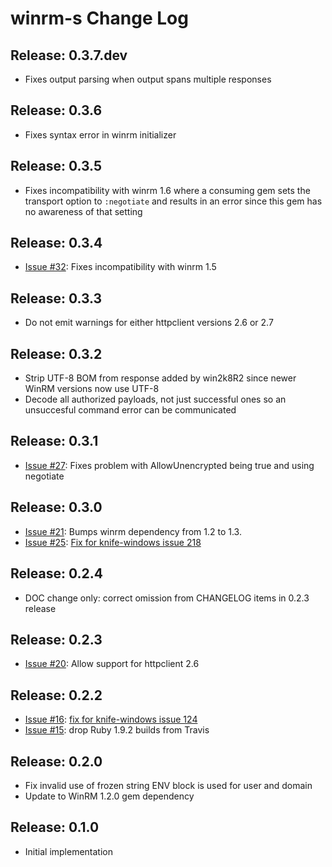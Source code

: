 # winrm-s  Change Log
Release: 0.3.7.dev
--------------
* Fixes output parsing when output spans multiple responses

Release: 0.3.6
--------------
* Fixes syntax error in winrm initializer

Release: 0.3.5
--------------
* Fixes incompatibility with winrm 1.6 where a consuming gem sets the transport option to `:negotiate` and results in an error since this gem has no awareness of that setting

Release: 0.3.4
--------------
* [Issue #32](https://github.com/chef/winrm-s/issues/32): Fixes incompatibility with winrm 1.5

Release: 0.3.3
--------------
* Do not emit warnings for either httpclient versions 2.6 or 2.7

Release: 0.3.2
--------------
* Strip UTF-8 BOM from response added by win2k8R2 since newer WinRM versions now use UTF-8
* Decode all authorized payloads, not just successful ones so an unsuccesful command error can be communicated

Release: 0.3.1
--------------
* [Issue #27](https://github.com/chef/winrm-s/pull/27): Fixes problem with AllowUnencrypted being true and using negotiate

Release: 0.3.0
--------------
* [Issue #21](https://github.com/chef/winrm-s/issues/21): Bumps winrm dependency from 1.2 to 1.3.
* [Issue #25](https://github.com/opscode/winrm-s/pull/25): [Fix for knife-windows issue 218](https://github.com/opscode/knife-windows/issues/218)

Release: 0.2.4
--------------
* DOC change only: correct omission from CHANGELOG items in 0.2.3 release

Release: 0.2.3
--------------
* [Issue #20](https://github.com/chef/winrm-s/pull/20): Allow support for httpclient 2.6

Release: 0.2.2
--------------
* [Issue #16](https://github.com/opscode/winrm-s/pull/16): [fix for knife-windows issue 124](https://github.com/opscode/knife-windows/issues/124)
* [Issue #15](https://github.com/opscode/winrm-s/pull/15): drop Ruby 1.9.2 builds from Travis

Release: 0.2.0
--------------
* Fix invalid use of frozen string ENV block is used for user and domain
* Update to WinRM 1.2.0 gem dependency

Release: 0.1.0
--------------
* Initial implementation
